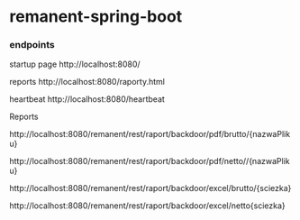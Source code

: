 # remanent-spring-boot

### endpoints

startup page
http://localhost:8080/

reports
http://localhost:8080/raporty.html

heartbeat
http://localhost:8080/heartbeat

Reports

http://localhost:8080/remanent/rest/raport/backdoor/pdf/brutto/{nazwaPliku}

http://localhost:8080/remanent/rest/raport/backdoor/pdf/netto//{nazwaPliku}

http://localhost:8080/remanent/rest/raport/backdoor/excel/brutto/{sciezka}

http://localhost:8080/remanent/rest/raport/backdoor/excel/netto{sciezka}
